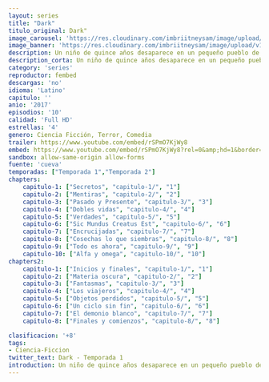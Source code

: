 ```yaml
---
layout: series
title: "Dark"
titulo_original: Dark"
image_carousel: 'https://res.cloudinary.com/imbriitneysam/image/upload/v1547164646/dark-poster-min.jpg'
image_banner: 'https://res.cloudinary.com/imbriitneysam/image/upload/v1547164649/dark-banner-min.jpg'
description: Un niño de quince años desaparece en un pequeño pueblo de Alemania. Sería algo rutinario de no ser porque al poco tiempo, hay una segunda desaparición. Estos dos sucesos pondrán en jaque a cuatro familias, quienes tendrán que sacar a la luz pasados turbios, dobles vidas y heridas sin sanar si quieren encontrarlos.
description_corta: Un niño de quince años desaparece en un pequeño pueblo de Alemania. Sería algo rutinario de no ser porque al poco tiempo, hay una segunda desaparición. Estos dos sucesos pondrán en jaque a cuatro familias, quienes tendrán que sacar a la luz....
category: 'series'
reproductor: fembed
descargas: 'no'
idioma: 'Latino'
capitulo: ''
anio: '2017'
episodios: '10'
calidad: 'Full HD'
estrellas: '4'
genero: Ciencia Ficción, Terror, Comedia
trailer: https://www.youtube.com/embed/rSPmO7KjWy8
embed: https://www.youtube.com/embed/rSPmO7KjWy8?rel=0&amp;hd=1&border=0&wmode=opaque&enablejsapi=1&modestbranding=1&controls=1&showinfo=1
sandbox: allow-same-origin allow-forms 
fuente: 'cueva'
temporadas: ["Temporada 1","Temporada 2"]
chapters:
    capitulo-1: ["Secretos", "capitulo-1/", "1"]
    capitulo-2: ["Mentiras", "capitulo-2/", "2"]
    capitulo-3: ["Pasado y Presente", "capitulo-3/", "3"]
    capitulo-4: ["Dobles vidas", "capitulo-4/", "4"]
    capitulo-5: ["Verdades", "capitulo-5/", "5"]
    capitulo-6: ["Sic Mundus Creatus Est", "capitulo-6/", "6"]
    capitulo-7: ["Encrucijadas", "capitulo-7/", "7"]
    capitulo-8: ["Cosechas lo que siembras", "capitulo-8/", "8"]
    capitulo-9: ["Todo es ahora", "capitulo-9/", "9"]
    capitulo-10: ["Alfa y omega", "capitulo-10/", "10"]
chapters2:
    capitulo-1: ["Inicios y finales", "capitulo-1/", "1"]
    capitulo-2: ["Materia oscura", "capitulo-2/", "2"]
    capitulo-3: ["Fantasmas", "capitulo-3/", "3"]
    capitulo-4: ["Los viajeros", "capitulo-4/", "4"]
    capitulo-5: ["Objetos perdidos", "capitulo-5/", "5"]
    capitulo-6: ["Un ciclo sin fin", "capitulo-6/", "6"]
    capitulo-7: ["El demonio blanco", "capitulo-7/", "7"]
    capitulo-8: ["Finales y comienzos", "capitulo-8/", "8"]

clasificacion: '+8'
tags:
- Ciencia-Ficcion
twitter_text: Dark - Temporada 1
introduction: Un niño de quince años desaparece en un pequeño pueblo de Alemania. Sería algo rutinario de no ser porque al poco tiempo, hay una segunda desaparición. Estos dos sucesos pondrán en jaque a cuatro familias, quienes tendrán que sacar a la luz....
---
```












